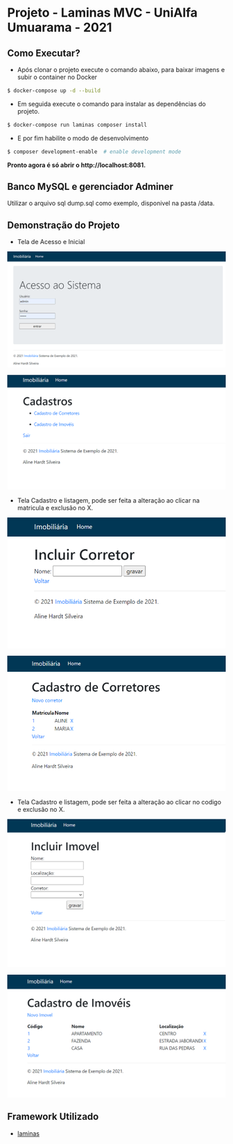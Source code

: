 # Projeto - Laminas MVC - UniAlfa Umuarama - 2021

## Como Executar?

* Após clonar o projeto execute o comando abaixo, para baixar imagens e subir o container no Docker

```bash
$ docker-compose up -d --build
```

* Em seguida execute o comando para instalar as dependências do projeto.

```bash
$ docker-compose run laminas composer install
```

* E por fim habilite o modo de desenvolvimento

```bash
$ composer development-enable  # enable development mode
```

**Pronto agora é só abrir o http://localhost:8081.**

## Banco MySQL e gerenciador Adminer

Utilizar o arquivo sql dump.sql como exemplo, disponivel na pasta /data.

## Demonstração do Projeto

* Tela de Acesso e Inicial

![Tela de Acesso](./public/img/telaAcesso.png)

![Tela de Inicial](./public/img/telainicial.png)

* Tela Cadastro e listagem, pode ser feita a alteração ao clicar na matricula e exclusão no X.

![Tela de Incluir Corretor](./public/img/incluirCorretor.png)

![Tela de Listagem de Corretores](./public/img/listagemCorretores.png)

* Tela Cadastro e listagem, pode ser feita a alteração ao clicar no codigo e exclusão no X.

![Tela de Incluir Imovéis](./public/img/telaIncluir.png)

![Tela de Listagem de Imovéis](./public/img/listagem.png)

## Framework Utilizado

- [laminas](https://docs.laminas.dev/mvc/)


